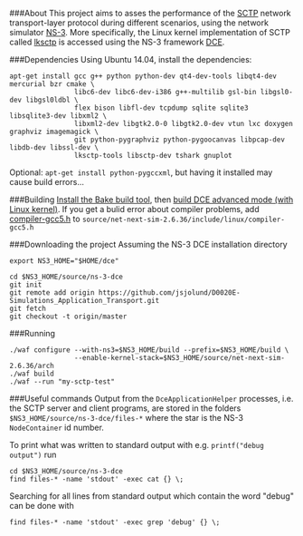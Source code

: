 ###About
This project aims to asses the performance of the [SCTP](https://en.wikipedia.org/wiki/Stream_Control_Transmission_Protocol) network transport-layer protocol during different scenarios, using the network simulator [NS-3](https://www.nsnam.org/). More specifically, the Linux kernel implementation of SCTP called [lksctp](http://lksctp.sourceforge.net/) is accessed using the NS-3 framework [DCE](https://www.nsnam.org/overview/projects/direct-code-execution/).

###Dependencies
Using Ubuntu 14.04, install the dependencies:

```
apt-get install gcc g++ python python-dev qt4-dev-tools libqt4-dev mercurial bzr cmake \
                libc6-dev libc6-dev-i386 g++-multilib gsl-bin libgsl0-dev libgsl0ldbl \
                flex bison libfl-dev tcpdump sqlite sqlite3 libsqlite3-dev libxml2 \
                libxml2-dev libgtk2.0-0 libgtk2.0-dev vtun lxc doxygen graphviz imagemagick \
                git python-pygraphviz python-pygoocanvas libpcap-dev libdb-dev libssl-dev \
                lksctp-tools libsctp-dev tshark gnuplot
```
Optional: ```apt-get install python-pygccxml```, but having it installed may cause build errors...

###Building
[Install the Bake build tool](https://www.nsnam.org/docs/dce/manual/html/getting-started.html#building-dce-basic-mode), then [build DCE advanced mode  (with Linux kernel)](https://www.nsnam.org/docs/dce/manual/html/getting-started.html#building-dce-advanced-mode-with-linux-kernel).
If you get a bulid error about compiler problems, add [compiler-gcc5.h](compiler-gcc5.h) to ```source/net-next-sim-2.6.36/include/linux/compiler-gcc5.h```

###Downloading the project
Assuming the NS-3 DCE installation directory
```
export NS3_HOME="$HOME/dce"
```
```
cd $NS3_HOME/source/ns-3-dce
git init
git remote add origin https://github.com/jsjolund/D0020E-Simulations_Application_Transport.git
git fetch
git checkout -t origin/master
```

###Running
```
./waf configure --with-ns3=$NS3_HOME/build --prefix=$NS3_HOME/build \
                --enable-kernel-stack=$NS3_HOME/source/net-next-sim-2.6.36/arch
./waf build
./waf --run "my-sctp-test"
```

###Useful commands
Output from the ```DceApplicationHelper``` processes, i.e. the SCTP server and client programs, are stored in the folders ```$NS3_HOME/source/ns-3-dce/files-*``` where the star is the NS-3 ```NodeContainer``` id number.

To print what was written to standard output with e.g. ```printf("debug output")``` run
```
cd $NS3_HOME/source/ns-3-dce
find files-* -name 'stdout' -exec cat {} \;
```
Searching for all lines from standard output which contain the word "debug" can be done with
```
find files-* -name 'stdout' -exec grep 'debug' {} \;
```
